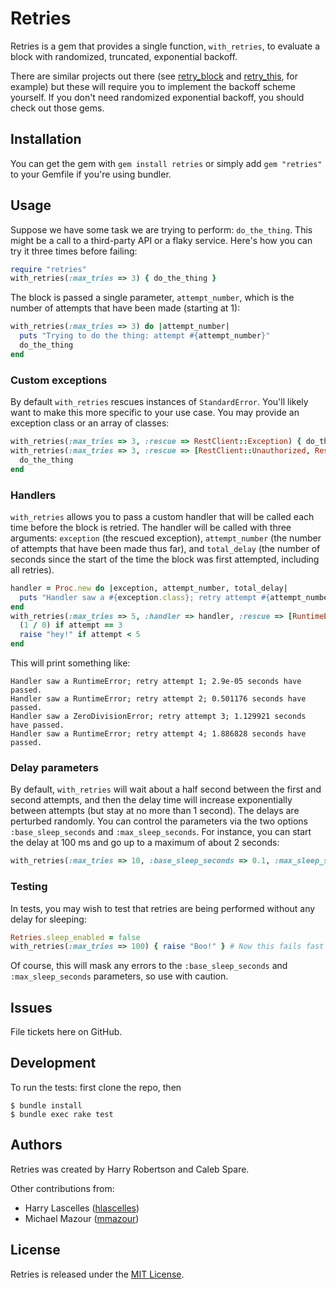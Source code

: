# Retries

Retries is a gem that provides a single function, `with_retries`, to evaluate a block with randomized,
truncated, exponential backoff.

There are similar projects out there (see [retry_block](https://github.com/afazio/retry_block) and
[retry_this](https://bitbucket.org/amanking/retry_this/wiki/Home), for example) but these will require you to
implement the backoff scheme yourself. If you don't need randomized exponential backoff, you should check out
those gems.

## Installation

You can get the gem with `gem install retries` or simply add `gem "retries"` to your Gemfile if you're using
bundler.

## Usage

Suppose we have some task we are trying to perform: `do_the_thing`. This might be a call to a third-party API
or a flaky service. Here's how you can try it three times before failing:

``` ruby
require "retries"
with_retries(:max_tries => 3) { do_the_thing }
```

The block is passed a single parameter, `attempt_number`, which is the number of attempts that have been made
(starting at 1):

``` ruby
with_retries(:max_tries => 3) do |attempt_number|
  puts "Trying to do the thing: attempt #{attempt_number}"
  do_the_thing
end
```

### Custom exceptions

By default `with_retries` rescues instances of `StandardError`. You'll likely want to make this more specific
to your use case. You may provide an exception class or an array of classes:

``` ruby
with_retries(:max_tries => 3, :rescue => RestClient::Exception) { do_the_thing }
with_retries(:max_tries => 3, :rescue => [RestClient::Unauthorized, RestClient::RequestFailed]) do
  do_the_thing
end
```

### Handlers

`with_retries` allows you to pass a custom handler that will be called each time before the block is retried.
The handler will be called with three arguments: `exception` (the rescued exception), `attempt_number` (the
number of attempts that have been made thus far), and `total_delay` (the number of seconds since the start
of the time the block was first attempted, including all retries).

``` ruby
handler = Proc.new do |exception, attempt_number, total_delay|
  puts "Handler saw a #{exception.class}; retry attempt #{attempt_number}; #{total_delay} seconds have passed."
end
with_retries(:max_tries => 5, :handler => handler, :rescue => [RuntimeError, ZeroDivisionError]) do |attempt|
  (1 / 0) if attempt == 3
  raise "hey!" if attempt < 5
end
```

This will print something like:

```
Handler saw a RuntimeError; retry attempt 1; 2.9e-05 seconds have passed.
Handler saw a RuntimeError; retry attempt 2; 0.501176 seconds have passed.
Handler saw a ZeroDivisionError; retry attempt 3; 1.129921 seconds have passed.
Handler saw a RuntimeError; retry attempt 4; 1.886828 seconds have passed.
```

### Delay parameters

By default, `with_retries` will wait about a half second between the first and second attempts, and then the
delay time will increase exponentially between attempts (but stay at no more than 1 second). The delays are
perturbed randomly. You can control the parameters via the two options `:base_sleep_seconds` and
`:max_sleep_seconds`. For instance, you can start the delay at 100 ms and go up to a maximum of about 2
seconds:

``` ruby
with_retries(:max_tries => 10, :base_sleep_seconds => 0.1, :max_sleep_seconds => 2.0) { do_the_thing }
```

### Testing

In tests, you may wish to test that retries are being performed without any delay for sleeping:

``` ruby
Retries.sleep_enabled = false
with_retries(:max_tries => 100) { raise "Boo!" } # Now this fails fast
```

Of course, this will mask any errors to the `:base_sleep_seconds` and `:max_sleep_seconds` parameters, so use
with caution.

## Issues

File tickets here on GitHub.

## Development

To run the tests: first clone the repo, then

```
$ bundle install
$ bundle exec rake test
```

## Authors

Retries was created by Harry Robertson and Caleb Spare.

Other contributions from:

*   Harry Lascelles ([hlascelles](https://github.com/hlascelles))
*   Michael Mazour ([mmazour](https://github.com/mmazour))

## License

Retries is released under the [MIT License](http://opensource.org/licenses/mit-license.php/).
